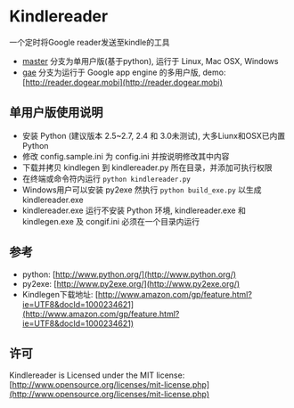 # Kindlereader

一个定时将Google reader发送至kindle的工具

* [master](https://github.com/jiedan/kindlereader/) 分支为单用户版(基于python), 运行于 Linux, Mac OSX, Windows
* [gae](https://github.com/jiedan/kindlereader/tree/gae) 分支为运行于 Google app engine 的多用户版, demo: [http://reader.dogear.mobi](http://reader.dogear.mobi)

## 单用户版使用说明

* 安装 Python (建议版本 2.5~2.7, 2.4 和 3.0未测试), 大多Liunx和OSX已内置Python
* 修改 config.sample.ini 为 config.ini 并按说明修改其中内容
* 下载并拷贝 kindlegen 到 kindlereader.py 所在目录，并添加可执行权限
* 在终端或命令符内运行 ```python kindlereader.py```
* Windows用户可以安装 py2exe 然执行 ```python build_exe.py``` 以生成 kindlereader.exe
* kindlereader.exe 运行不安装 Python 环境, kindlereader.exe 和 kindlegen.exe 及 congif.ini 必须在一个目录内运行

## 参考

* python: [http://www.python.org/](http://www.python.org/)
* py2exe: [http://www.py2exe.org/](http://www.py2exe.org/)
* Kindlegen下载地址: [http://www.amazon.com/gp/feature.html?ie=UTF8&docId=1000234621](http://www.amazon.com/gp/feature.html?ie=UTF8&docId=1000234621)

## 许可

Kindlereader is Licensed under the MIT license: [http://www.opensource.org/licenses/mit-license.php](http://www.opensource.org/licenses/mit-license.php)